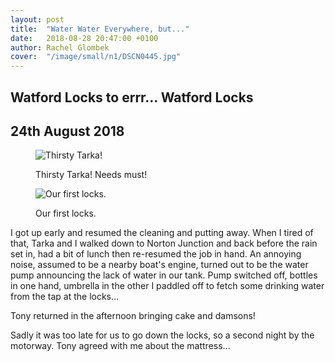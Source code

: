 ```yaml
---
layout: post
title:  "Water Water Everywhere, but..."
date:   2018-08-28 20:47:00 +0100
author: Rachel Glombek
cover:  "/image/small/n1/DSCN0445.jpg"
---
```


<h2>Watford Locks to errr... Watford Locks</h2>
<h2>24th August 2018</h2>

<figure>
 <img src="{{site.baseurl}}/image/small/n2/IMG-20180824-WA0000.jpg" alt="Thirsty Tarka!" >

 <figcaption>
 <p>Thirsty Tarka! Needs must!</p>
 </figcaption>
</figure>

<figure>

 <img src="{{site.baseurl}}/image/small/n2/DSCN0445.jpg" alt="Our first locks." >
 <figcaption>
 <p>Our first locks.</p>
 </figcaption>
</figure>


<p>I got up early and resumed the cleaning and putting away. When I tired of that, Tarka and I walked down to Norton Junction and back before the rain set in, had a bit of lunch then re-resumed the job in hand. An annoying noise, assumed to be a nearby boat's engine, turned out to be the water pump announcing the lack of water in our tank. Pump switched off, bottles in one hand, umbrella in the other I paddled off to fetch some drinking water from the tap at the locks...<p>

<p>Tony returned in the afternoon bringing cake and damsons!

<p>Sadly it was too late for us to go down the locks, so a second night by the motorway. Tony agreed with me about the mattress...</p>
